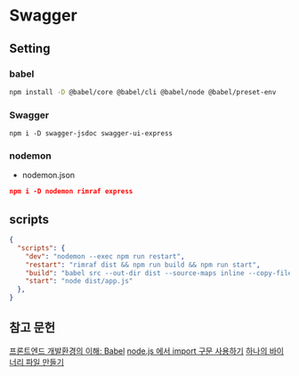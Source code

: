 # Swagger


## Setting


### babel

```bash
npm install -D @babel/core @babel/cli @babel/node @babel/preset-env
```

### Swagger

```
npm i -D swagger-jsdoc swagger-ui-express
```

### nodemon
- nodemon.json

```json
npm i -D nodemon rimraf express
```


## scripts

```json
{
  "scripts": {
    "dev": "nodemon --exec npm run restart",
    "restart": "rimraf dist && npm run build && npm run start",
    "build": "babel src --out-dir dist --source-maps inline --copy-files",
    "start": "node dist/app.js"
  },
}
```



## 참고 문헌

[프론트엔드 개발환경의 이해: Babel](https://jeonghwan-kim.github.io/series/2019/12/22/frontend-dev-env-babel.html)
[node.js 에서 import 구문 사용하기](https://medium.com/@moony211/node-js-%EC%97%90%EC%84%9C-import-%EA%B5%AC%EB%AC%B8-%EC%82%AC%EC%9A%A9%ED%95%98%EA%B8%B0-77547b079136)
[하나의 바이너리 파일 만들기](https://blog.outsider.ne.kr/1379)